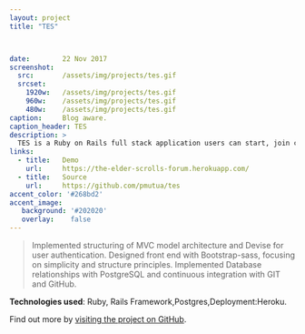 ```yaml
---
layout: project
title: "TES"



date:        22 Nov 2017
screenshot:
  src:       /assets/img/projects/tes.gif
  srcset:
    1920w:   /assets/img/projects/tes.gif
    960w:    /assets/img/projects/tes.gif
    480w:    /assets/img/projects/tes.gif
caption:     Blog aware.
caption_header: TES
description: >
  TES is a Ruby on Rails full stack application users can start, join conversations, edit and view comments.
links:
  - title:   Demo
    url:     https://the-elder-scrolls-forum.herokuapp.com/
  - title:   Source
    url:     https://github.com/pmutua/tes
accent_color: '#268bd2'
accent_image:
   background: '#202020'
   overlay:    false
---
```


  > Implemented structuring of MVC model  architecture and Devise for user authentication. 
Designed front end with Bootstrap-sass, focusing on simplicity and structure principles.
Implemented Database relationships with PostgreSQL and continuous integration with GIT and GitHub.


**Technologies used**: Ruby, Rails Framework,Postgres,Deployment:Heroku.

Find out more by [visiting the project on GitHub](https://github.com/pmutua/tes).

